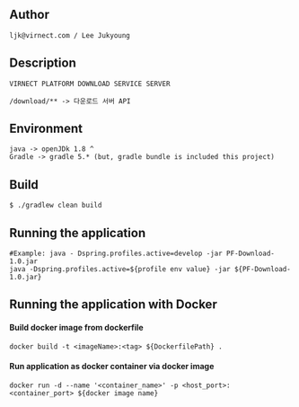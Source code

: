 ## Author

```
ljk@virnect.com / Lee Jukyoung

```

## Description      
```
VIRNECT PLATFORM DOWNLOAD SERVICE SERVER

/download/** -> 다운로드 서버 API
```

## Environment

```
java -> openJDk 1.8 ^
Gradle -> gradle 5.* (but, gradle bundle is included this project)
```

## Build

```
$ ./gradlew clean build
```

## Running the application

```shell script
#Example: java - Dspring.profiles.active=develop -jar PF-Download-1.0.jar
java -Dspring.profiles.active=${profile env value} -jar ${PF-Download-1.0.jar}
```

## Running the application with Docker

#### Build docker image from dockerfile
```shell script
docker build -t <imageName>:<tag> ${DockerfilePath} .
```

#### Run application as docker container via docker image
```shell script
docker run -d --name '<container_name>' -p <host_port>:<container_port> ${docker image name}
```
